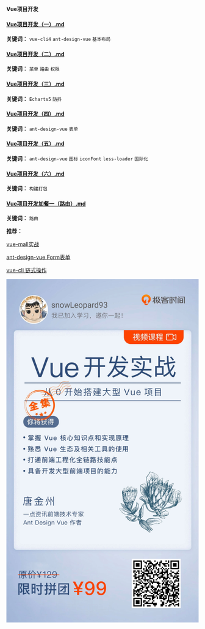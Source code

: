 **Vue项目开发**

#### [Vue项目开发（一）.md](guide/Vue项目开发/Vue项目开发（一）.md)

**关键词：** `vue-cli4` `ant-design-vue` `基本布局`

#### [Vue项目开发（二）.md](guide/Vue项目开发/Vue项目开发（二）.md)

**关键词：** `菜单` `路由` `权限`

#### [Vue项目开发（三）.md](guide/Vue项目开发/Vue项目开发（三）.md)

**关键词：** `Echarts5` `防抖`

#### [Vue项目开发（四）.md](guide/Vue项目开发/Vue项目开发（四）.md)

**关键词：** `ant-design-vue` `表单`

#### [Vue项目开发（五）.md](guide/Vue项目开发/Vue项目开发（五）.md)

**关键词：** `ant-design-vue` `图标` `iconFont` `less-loader` `国际化`

#### [Vue项目开发（六）.md](guide/Vue项目开发/Vue项目开发（六）.md)

**关键词：** `构建打包`

#### [Vue项目开发加餐一（路由）.md](guide/Vue项目开发/Vue项目开发加餐一（路由）.md)

**关键词：** `路由`

**推荐：**

[vue-mall实战](https://github.com/snowLeopard93/vue-mall)

[ant-design-vue Form表单](https://www.antdv.com/components/form-cn/)

[vue-cli 链式操作](https://cli.vuejs.org/zh/guide/webpack.html#%E9%93%BE%E5%BC%8F%E6%93%8D%E4%BD%9C-%E9%AB%98%E7%BA%A7)

![Vue开发实战-从0开始搭建大型Vue项目](../../images/resource/course/course_vue.jpg)
